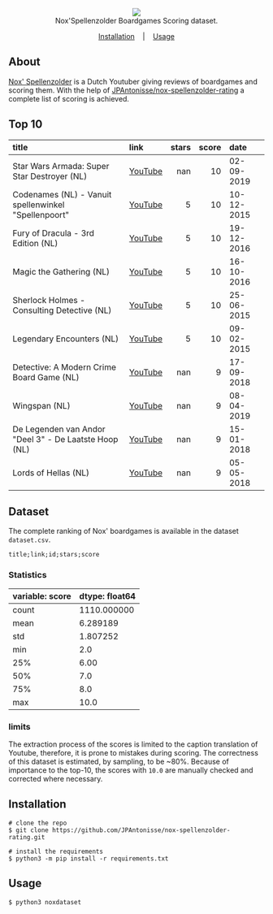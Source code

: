 
<p align="center">
<img src="./images/preview.png"/> <br />
<span>Nox'Spellenzolder Boardgames Scoring dataset.</span>
</p>

<p align="center">
  <a href="#installation">Installation</a>
  &nbsp;&nbsp;&nbsp;|&nbsp;&nbsp;&nbsp;
  <a href="#usage">Usage</a>
</p>

## About

<a href="https://www.youtube.com/channel/UCtzMObnv92ni0T_8CHGtDag" target="_BLANK">Nox' Spellenzolder</a> is a Dutch Youtuber giving reviews of boardgames and scoring them. With the help of <a href="https://github.com/JPAntonisse/nox-spellenzolder-rating">JPAntonisse/nox-spellenzolder-rating</a> a complete list of scoring is achieved.



## Top 10
| title                                                 | link                                        |   stars |   score | date       |
|:------------------------------------------------------|:--------------------------------------------|--------:|--------:|:-----------|
| Star Wars Armada: Super Star Destroyer (NL)           | <a href="https://www.youtube.com/watch?v=fDiCnbDd6Tg">YouTube</a> |     nan |      10 | 02-09-2019 |
| Codenames (NL) - Vanuit spellenwinkel "Spellenpoort"  | <a href="https://www.youtube.com/watch?v=isuTVvwDt_I">YouTube</a> |       5 |      10 | 10-12-2015 |
| Fury of Dracula - 3rd Edition (NL)                    | <a href="https://www.youtube.com/watch?v=Bk6-AvuEdIg">YouTube</a> |       5 |      10 | 19-12-2016 |
| Magic the Gathering (NL)                              | <a href="https://www.youtube.com/watch?v=AYu5ool4YTo">YouTube</a> |       5 |      10 | 16-10-2016 |
| Sherlock Holmes - Consulting Detective (NL)           | <a href="https://www.youtube.com/watch?v=WIZGG7wepQQ">YouTube</a> |       5 |      10 | 25-06-2015 |
| Legendary Encounters (NL)                             | <a href="https://www.youtube.com/watch?v=NmsICtnjEcg">YouTube</a> |       5 |      10 | 09-02-2015 |
| Detective: A Modern Crime Board Game (NL)             | <a href="https://www.youtube.com/watch?v=WzMpmvzMxN0">YouTube</a> |     nan |       9 | 17-09-2018 |
| Wingspan (NL)                                         | <a href="https://www.youtube.com/watch?v=0Hyi3yOnPUw">YouTube</a> |     nan |       9 | 08-04-2019 |
| De Legenden van Andor "Deel 3" - De Laatste Hoop (NL) | <a href="https://www.youtube.com/watch?v=KYTX07UbAqY">YouTube</a> |     nan |       9 | 15-01-2018 |
| Lords of Hellas (NL)                                  | <a href="https://www.youtube.com/watch?v=fZxtV39jmHs">YouTube</a> |     nan |       9 | 05-05-2018 



## Dataset
The complete ranking of Nox' boardgames is available in the dataset ```dataset.csv```. 

```code
title;link;id;stars;score
```

### Statistics

| variable: score  | dtype: float64 |
| ------------- | ------------- |
|count | 1110.000000|
|mean | 6.289189|
|std |  1.807252|
|min |  2.0|
|25% |  6.00|
|50% |  7.0|
|75% |  8.0|
|max | 10.0|

### limits
The extraction process of the scores is limited to the caption translation of Youtube, therefore, it is prone to mistakes during scoring. The correctness of this dataset is estimated, by sampling, to be ~80%. Because of importance to the top-10, the scores with ```10.0``` are manually checked and corrected where necessary.  

## Installation

```console
# clone the repo
$ git clone https://github.com/JPAntonisse/nox-spellenzolder-rating.git

# install the requirements
$ python3 -m pip install -r requirements.txt
```


## Usage

```console
$ python3 noxdataset
```


